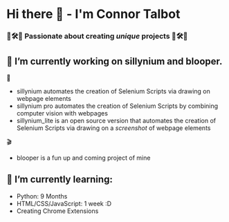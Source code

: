 # Hi there 👋 - I'm Connor Talbot
### 🎼🛠🧪 Passionate about creating *unique* projects 🎼🛠🧪 ###

<!--
**con-dog/con-dog** is a ✨ _special_ ✨ repository because its `README.md` (this file) appears on your GitHub profile.
-->

## 🔭 I’m currently working on sillynium and blooper. ##
🤡 
  - sillynium automates the creation of Selenium Scripts via drawing on webpage elements
  - sillynium pro automates the creation of Selenium Scripts by combining computer vision with webpages
  - sillynium_lite is an open source version that automates the creation of Selenium Scripts via drawing on a *screenshot* of webpage elements

🎬 
  - blooper is a fun up and coming project of mine

## 🌱 I’m currently learning:
- Python: 9 Months
- HTML/CSS/JavaScript: 1 week :D
- Creating Chrome Extensions
